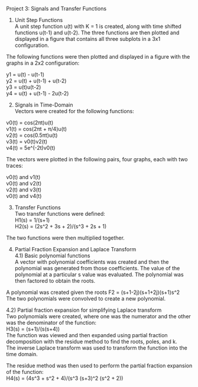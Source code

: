 Project 3: Signals and Transfer Functions

1. Unit Step Functions  
A unit step function u(t) with K = 1 is created, along with time shifted functions u(t-1) and u(t-2). The three functions are then plotted and displayed in a figure that contains all three subplots in a 3x1 configuration.

The following functions were then plotted and displayed in a figure with the graphs in a 2x2 configuration:

y1 = u(t) - u(t-1)  
y2 = u(t) + u(t-1) + u(t-2)  
y3 = u(t)u(t-2)  
y4 = u(t) + u(t-1) - 2u(t-2)  

2. Signals in Time-Domain  
Vectors were created for the following functions:

v0(t) = cos(2πt)u(t)  
v1(t) = cos(2πt + π/4)u(t)  
v2(t) = cos(0.5πt)u(t)  
v3(t) = v0(t)v2(t)  
v4(t) = 5e^(-2t)v0(t)  

The vectors were plotted in the following pairs, four graphs, each with two traces:

 v0(t) and v1(t)  
 v0(t) and v2(t)  
 v2(t) and v3(t)  
 v0(t) and v4(t)  


3. Transfer Functions  
Two transfer functions were defined:  
H1(s) = 1/(s+1)  
H2(s) = (2s^2 + 3s + 2)/(s^3 + 2s + 1)   

The two functions were then multiplied together.

4. Partial Fraction Expansion and Laplace Transform  
4.1) Basic polynomial functions  
A vector with polynomial coefficients was created and then the polynomial was generated from those coefficients.
The value of the polynomial at a particular s value was evaluated.
The polynomial was then factored to obtain the roots.  

A polynomial was created given the roots F2 = (s+1-2j)(s+1+2j)(s+1)s^2  
The two polynomials were convolved to create a new polynomial.  

4.2) Partial fraction expansion for simplifying Laplace transform  
Two polynomials were created, where one was the numerator and the other was the denominator of the function:  
H3(s) = (s+1)/(s(s+4))  
The function was viewed and then expanded using partial fraction decomposition with the residue method to find the roots, poles, and k.  
The inverse Laplace transform was used to transform the function into the time domain.  

The residue method was then used to perform the partial fraction expansion of the function:  
H4(s) = (4s^3 + s^2 + 4)/(s^3 (s+3)^2 (s^2 + 2))  
